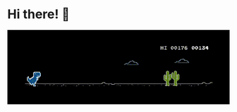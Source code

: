# Hi there! 👋

<a href="https://chromedino.com">
  <picture>
    <img alt="Dino Game" src="./images/dino.gif" />
  </picture>
</a>